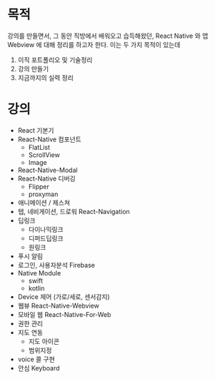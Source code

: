 # 목적
강의를 만들면서, 그 동안 직방에서 배워오고 습득해왔던, React Native 와 앱 Webview 에 대해 정리를 하고자 한다. 이는 두 가지 목적이 있는데

1. 이직 포트폴리오 및 기술정리
2. 강의 만들기
3. 지금까지의 실력 정리


# 강의 
- React 기본기
- React-Native 컴포넌트
	- FlatList
	- ScrollView
	- Image
- React-Native-Modal
- React-Native 디버깅 
	- Flipper
	- proxyman
- 애니메이션 / 제스쳐
- 탭, 네비게이션, 드로워 React-Navigation
- 딥링크
	- 다이나믹링크
	- 디퍼드딥링크
	- 원링크
- 푸시 알림
- 로그인, 사용자분석 Firebase
- Native Module
	- swift
	- kotlin
- Device 제어 (가로/세로, 센서감지)
- 웹뷰 React-Native-Webview
- 모바일 웹 React-Native-For-Web
- 권한 관리
- 지도 연동
	- 지도 아이콘
	- 범위지정
- voice 콜 구현
- 안심 Keyboard

